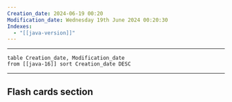```yaml
---
Creation_date: 2024-06-19 00:20
Modification_date: Wednesday 19th June 2024 00:20:30
Indexes:
  - "[[java-version]]"
---
```


----

```dataview
table Creation_date, Modification_date
from [[java-16]] sort Creation_date DESC
```


















---
## Flash cards section
